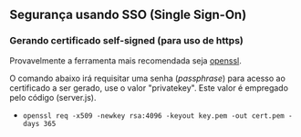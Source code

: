 ## Segurança usando SSO (Single Sign-On)

### Gerando certificado self-signed (para uso de https)

Provavelmente a ferramenta mais recomendada 
seja [openssl](https://www.openssl.org/). 

O comando abaixo irá requisitar uma senha (_passphrase_) 
para acesso ao certificado a ser gerado, use o valor "privatekey".
Este valor é empregado pelo código (server.js). 

- `openssl req -x509 -newkey rsa:4096 -keyout key.pem -out cert.pem -days 365`
 